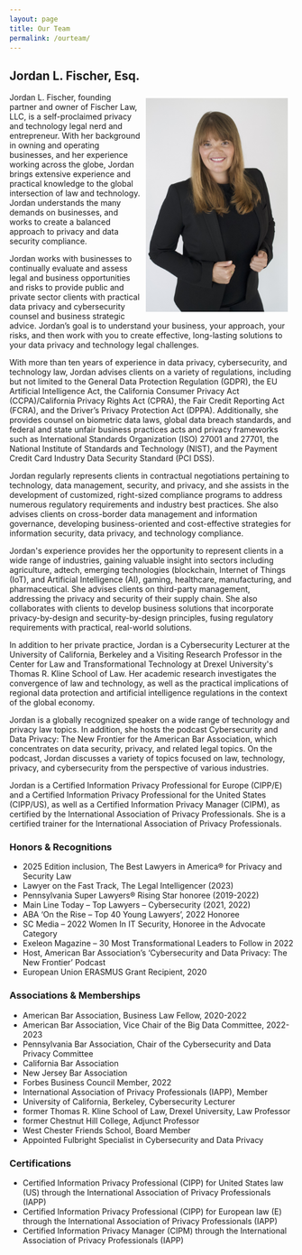 ```yaml
---
layout: page
title: Our Team
permalink: /ourteam/
---
```


## Jordan L. Fischer, Esq.

<img style="float: right; max-width:50%; height:auto; margin:10px; " src="/images/Jordan Fischer Firm Photo.jpg">

Jordan L. Fischer, founding partner and owner of Fischer Law, LLC, is a self-proclaimed privacy and technology legal nerd and entrepreneur. With her background in owning and operating businesses, and her experience working across the globe, Jordan brings extensive experience and practical knowledge to the global intersection of law and technology. Jordan understands the many demands on businesses, and works to create a balanced approach to privacy and data security compliance.

Jordan works with businesses to continually evaluate and assess legal and business opportunities and risks to provide public and private sector clients with practical data privacy and cybersecurity counsel and business strategic advice. Jordan’s goal is to understand your business, your approach, your risks, and then work with you to create effective, long-lasting solutions to your data privacy and technology legal challenges. 

With more than ten years of experience in data privacy, cybersecurity, and technology law, Jordan advises clients on a variety of regulations, including but not limited to the General Data Protection Regulation (GDPR), the EU Artificial Intelligence Act, the California Consumer Privacy Act (CCPA)/California Privacy Rights Act (CPRA), the Fair Credit Reporting Act (FCRA), and the Driver’s Privacy Protection Act (DPPA). Additionally, she provides counsel on biometric data laws, global data breach standards, and federal and state unfair business practices acts and privacy frameworks such as International Standards Organization (ISO) 27001 and 27701, the National Institute of Standards and Technology (NIST), and the Payment Credit Card Industry Data Security Standard (PCI DSS).

Jordan regularly represents clients in contractual negotiations pertaining to technology, data management, security, and privacy, and she assists in the development of customized, right-sized compliance programs to address numerous regulatory requirements and industry best practices. She also advises clients on cross-border data management and information governance, developing business-oriented and cost-effective strategies for information security, data privacy, and technology compliance.

Jordan's experience provides her the opportunity to represent clients in a wide range of industries, gaining valuable insight into sectors including agriculture, adtech, emerging technologies (blockchain, Internet of Things (IoT), and Artificial Intelligence (AI), gaming, healthcare, manufacturing, and pharmaceutical. She advises clients on third-party management, addressing the privacy and security of their supply chain. She also collaborates with clients to develop business solutions that incorporate privacy-by-design and security-by-design principles, fusing regulatory requirements with practical, real-world solutions.

In addition to her private practice, Jordan is a Cybersecurity Lecturer at the University of California, Berkeley and a Visiting Research Professor in the Center for Law and Transformational Technology at Drexel University's Thomas R. Kline School of Law. Her academic research investigates the convergence of law and technology, as well as the practical implications of regional data protection and artificial intelligence regulations in the context of the global economy.

Jordan is a globally recognized speaker on a wide range of technology and privacy law topics. In addition, she hosts the podcast Cybersecurity and Data Privacy: The New Frontier for the American Bar Association, which concentrates on data security, privacy, and related legal topics. On the podcast, Jordan discusses a variety of topics focused on law, technology, privacy, and cybersecurity from the perspective of various industries.

Jordan is a Certified Information Privacy Professional for Europe (CIPP/E) and a Certified Information Privacy Professional for the United States (CIPP/US), as well as a Certified Information Privacy Manager (CIPM), as certified by the International Association of Privacy Professionals. She is a certified trainer for the International Association of Privacy Professionals.

### Honors & Recognitions
* 2025 Edition inclusion, The Best Lawyers in America® for Privacy and Security Law
* Lawyer on the Fast Track, The Legal Intelligencer (2023)
* Pennsylvania Super Lawyers® Rising Star honoree (2019-2022)
* Main Line Today – Top Lawyers – Cybersecurity (2021, 2022)
* ABA ‘On the Rise – Top 40 Young Lawyers’, 2022 Honoree 
* SC Media – 2022 Women In IT Security, Honoree in the Advocate Category
* Exeleon Magazine – 30 Most Transformational Leaders to Follow in 2022
* Host, American Bar Association’s ‘Cybersecurity and Data Privacy: The New Frontier’ Podcast
* European Union ERASMUS Grant Recipient, 2020

### Associations & Memberships
* American Bar Association, Business Law Fellow, 2020-2022
* American Bar Association, Vice Chair of the Big Data Committee, 2022-2023
* Pennsylvania Bar Association, Chair of the Cybersecurity and Data Privacy Committee
* California Bar Association
* New Jersey Bar Association
* Forbes Business Council Member, 2022
* International Association of Privacy Professionals (IAPP), Member
* University of California, Berkeley, Cybersecurity Lecturer
* former Thomas R. Kline School of Law, Drexel University, Law Professor
* former Chestnut Hill College, Adjunct Professor
* West Chester Friends School, Board Member
* Appointed Fulbright Specialist in Cybersecurity and Data Privacy


### Certifications
* Certified Information Privacy Professional (CIPP) for United States law (US) through the International Association of Privacy Professionals (IAPP)
* Certified Information Privacy Professional (CIPP) for European law (E) through the International Association of Privacy Professionals (IAPP)
* Certified Information Privacy Manager (CIPM) through the International Association of Privacy Professionals (IAPP)
